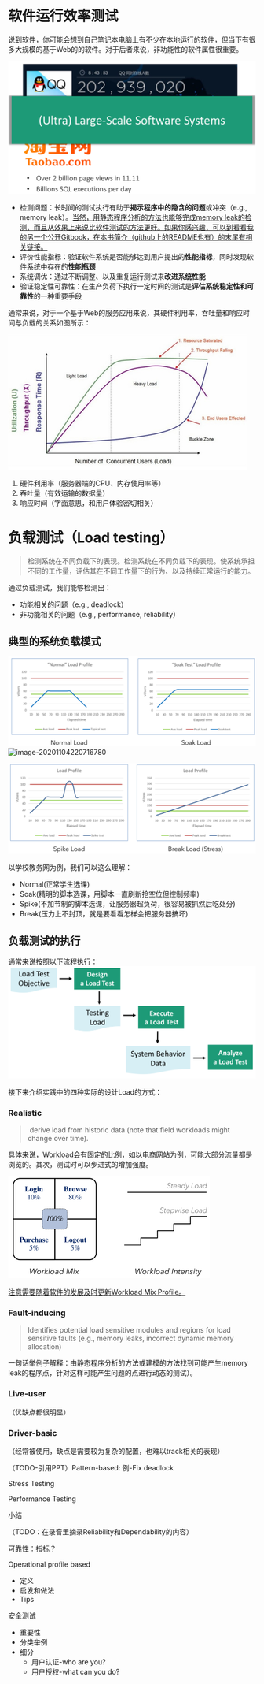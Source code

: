 # 软件运行效率测试

说到软件，你可能会想到自己笔记本电脑上有不少在本地运行的软件，但当下有很多大规模的基于Web的的软件。对于后者来说，非功能性的软件属性很重要。

<img src="04-01-efficiency-testing.assets/image-20201104210622334.png" alt="image-20201104210622334" style="zoom:50%;" />

-   检测问题：长时间的测试执行有助于**揭示程序中的隐含的问题**或冲突（e.g., memory leak）。<u>当然，用静态程序分析的方法也能够完成memory leak的检测，而且从效果上来说比软件测试的方法更好。如果你感兴趣，可以到看看我的另一个公开Gitbook，在本书简介（github上的README也有）的末尾有相关链接。</u>
-   评价性能指标：验证软件系统是否能够达到用户提出的**性能指标**，同时发现软件系统中存在的**性能瓶颈**
-   系统调优：通过不断调整、以及重复运行测试来**改进系统性能**
-   验证稳定性可靠性：在生产负荷下执行一定时间的测试是**评估系统稳定性和可靠性**的一种重要手段

 通常来说，对于一个基于Web的服务应用来说，其硬件利用率，吞吐量和响应时间与负载的关系如图所示：

<img src="04-01-efficiency-testing.assets/image-20201104215925261.png" alt="image-20201104215925261" style="zoom:50%;" />

1.  硬件利用率（服务器端的CPU、内存使用率等）
2.  吞吐量（有效运输的数据量）
3.  响应时间（字面意思，和用户体验密切相关）



# 负载测试（Load testing）

>   ​	检测系统在不同负载下的表现。检测系统在不同负载下的表现。使系统承担不同的工作量，评估其在不同工作量下的行为、以及持续正常运行的能力。

通过负载测试，我们能够检测出：

-   功能相关的问题（e.g., deadlock）
-   非功能相关的问题（e.g., performance, reliability）



## 典型的系统负载模式

<img src="04-01-efficiency-testing.assets/image-20201104220654874.png" alt="image-20201104220654874" style="zoom:50%;" />![image-20201104220716780](04-01-efficiency-testing.assets/image-20201104220716780.png)

<img src="04-01-efficiency-testing.assets/image-20201104220830583.png" alt="image-20201104220830583" style="zoom:50%;" />

以学校教务网为例，我们可以这么理解：

-   Normal(正常学生选课)
-   Soak(精明的脚本选课，用脚本一直刷新抢空位但控制频率)
-   Spike(不加节制的脚本选课，让服务器超负荷，很容易被抓然后吃处分)
-   Break(压力上不封顶，就是要看看怎样会把服务器搞坏)

## 负载测试的执行

通常来说按照以下流程执行：<img src="04-01-efficiency-testing.assets/image-20201104221014450.png" alt="image-20201104221014450" style="zoom:50%;" />

接下来介绍实践中的四种实际的设计Load的方式：

### Realistic

>   ​	derive load from historic data (note that field workloads might change over time).

具体来说，Workload会有固定的比例，如以电商网站为例，可能大部分流量都是浏览的。其次，测试时可以步进式的增加强度。

<img src="04-01-efficiency-testing.assets/image-20201104221830875.png" alt="image-20201104221830875" style="zoom:50%;" />



<u>注意需要随着软件的发展及时更新Workload Mix Profile。</u>

### Fault-inducing

>   Identifies potential load sensitive modules and regions for load sensitive faults  (e.g., memory leaks, incorrect dynamic memory allocation)

一句话举例子解释：由静态程序分析的方法或建模的方法找到可能产生memory leak的程序点，针对这样可能产生问题的点进行动态的测试）。

### Live-user

（优缺点都很明显）

### Driver-basic

（经常被使用，缺点是需要较为复杂的配置，也难以track相关的表现）



（TODO-引用PPT）Pattern-based: 例-Fix deadlock

Stress Testing

Performance Testing

小结





（TODO：在录音里摘录Reliability和Dependability的内容）



可靠性：指标？



Operational profile based 

-   定义
-   启发和做法
-   Tips



安全测试

-   重要性
-   分类举例
-   细分
    -   用户认证-who are you?
    -   用户授权-what can you do?